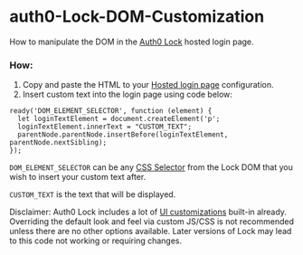 # auth0-Lock-DOM-Customization
How to manipulate the DOM in the [Auth0 Lock](https://auth0.com/docs/libraries/lock/v11) hosted login page.

### How:
1. Copy and paste the HTML to your [Hosted login page](https://manage.auth0.com/#/login_page) configuration.
2. Insert custom text into the login page using code below:

```
ready('DOM_ELEMENT_SELECTOR', function (element) {
  let loginTextElement = document.createElement('p';
  loginTextElement.innerText = "CUSTOM_TEXT";
  parentNode.parentNode.insertBefore(loginTextElement, parentNode.nextSibling);
});
```
`DOM_ELEMENT_SELECTOR` can be any [CSS Selector](https://www.w3schools.com/cssref/css_selectors.asp) from the Lock DOM that you wish to insert your custom text after.

`CUSTOM_TEXT` is the text that will be displayed.


Disclaimer: Auth0 Lock includes a lot of [UI customizations](https://auth0.com/docs/libraries/lock/v11/ui-customization) built-in already. Overriding the default look and feel via custom JS/CSS is not recommended unless there are no other options available. Later versions of Lock may lead to this code not working or requiring changes.
